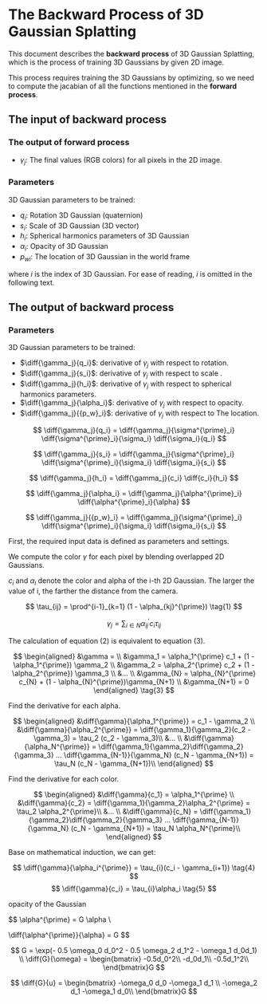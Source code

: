 # The Backward Process of 3D Gaussian Splatting

This document describes the **backward process** of 3D Gaussian Splatting, which is the process of training 3D Gaussians by given 2D image.

This process requires training the 3D Gaussians by optimizing, so we need to compute the jacabian of all the functions mentioned in the **forward process**.


## The input of backward process

### The output of forward process

- $\gamma_j$: The final values (RGB colors) for all pixels in the 2D image.


### Parameters

3D Gaussian parameters to be trained:

- $q_i$: Rotation 3D Gaussian (quaternion)
- $s_i$: Scale of 3D Gaussian (3D vector)
- $h_i$: Spherical harmonics parameters of 3D Gaussian
- $\alpha_i$: Opacity of 3D Gaussian
- ${p_w}_i$: The location of 3D Gaussian in the world frame

where $i$ is the index of 3D Gaussian. For ease of reading, $i$ is omitted in the following text.

## The output of backward process

$$
\newcommand{\diff}[2]{\frac{\partial #1}{\partial #2}} %norm 
$$

### Parameters

3D Gaussian parameters to be trained:

- $\diff{\gamma_j}{q_i}$: derivative of $\gamma_j$ with respect to rotation.
- $\diff{\gamma_j}{s_i}$: derivative of $\gamma_j$ with respect to scale .
- $\diff{\gamma_j}{h_i}$: derivative of $\gamma_j$ with respect to spherical harmonics parameters.
- $\diff{\gamma_j}{\alpha_i}$: derivative of $\gamma_j$ with respect to opacity.
- $\diff{\gamma_j}{{p_w}_i}$: derivative of $\gamma_j$ with respect to The location.

$$
\diff{\gamma_j}{q_i} = \diff{\gamma_j}{\sigma^{\prime}_i} \diff{\sigma^{\prime}_i}{\sigma_i} \diff{\sigma_i}{q_i}
$$

$$
\diff{\gamma_j}{s_i} = \diff{\gamma_j}{\sigma^{\prime}_i} \diff{\sigma^{\prime}_i}{\sigma_i} \diff{\sigma_i}{s_i}
$$

$$
\diff{\gamma_j}{h_i} = \diff{\gamma_j}{c_i} \diff{c_i}{h_i}
$$

$$
\diff{\gamma_j}{\alpha_i} = \diff{\gamma_j}{\alpha^{\prime}_i} \diff{\alpha^{\prime}_i}{\alpha}
$$

$$
\diff{\gamma_j}{{p_w}_i} = \diff{\gamma_j}{\sigma^{\prime}_i} \diff{\sigma^{\prime}_i}{\sigma_i} \diff{\sigma_i}{s_i}
$$

First, the required input data is defined as parameters and settings.


We compute the color $\gamma$ for each pixel by blending overlapped 2D Gaussians.

$c_i$ and $\alpha_i$ denote the color and alpha of the i-th 2D Gaussian. The larger the value of i, the farther the distance from the camera.

$$
 \tau_{ij} = \prod^{i-1}_{k=1} (1 - \alpha_{kj}^{\prime})
 \tag{1}
$$

$$
\gamma_j = \sum_{i \in N} \alpha_{ij}^{\prime} c_i \tau_{ij}
\tag{2}
$$ 

The calculation of equation (2) is equivalent to equation (3).

$$
\begin{aligned}
&\gamma = \\
&\gamma_1 = \alpha_1^{\prime} c_1 + (1 - \alpha_1^{\prime}) \gamma_2  \\
&\gamma_2 = \alpha_2^{\prime} c_2 + (1 - \alpha_2^{\prime}) \gamma_3 \\
&... \\
&\gamma_{N} = \alpha_{N}^{\prime} c_{N} + (1 - \alpha_{N}^{\prime})\gamma_{N+1} \\
&\gamma_{N+1} = 0
\end{aligned}
\tag{3}
$$

Find the derivative for each alpha.

$$
\begin{aligned}
&\diff{\gamma}{\alpha_1^{\prime}} = c_1 - \gamma_2 \\
&\diff{\gamma}{\alpha_2^{\prime}} = \diff{\gamma_1}{\gamma_2}(c_2 - \gamma_3) = \tau_2 (c_2 - \gamma_3)\\
&... \\
&\diff{\gamma}{\alpha_N^{\prime}} = \diff{\gamma_1}{\gamma_2}\diff{\gamma_2}{\gamma_3} ... \diff{\gamma_{N-1}}{\gamma_N} (c_N - \gamma_{N+1}) = \tau_N (c_N - \gamma_{N+1})\\
\end{aligned}
$$

Find the derivative for each color.

$$
\begin{aligned}
&\diff{\gamma}{c_1} = \alpha_1^{\prime} \\
&\diff{\gamma}{c_2} = \diff{\gamma_1}{\gamma_2}\alpha_2^{\prime} = \tau_2 \alpha_2^{\prime}\\
&... \\
&\diff{\gamma}{c_N} = \diff{\gamma_1}{\gamma_2}\diff{\gamma_2}{\gamma_3} ... \diff{\gamma_{N-1}}{\gamma_N} (c_N - \gamma_{N+1}) = \tau_N \alpha_N^{\prime}\\
\end{aligned}
$$


Base on mathematical induction, we can get:

$$
\diff{\gamma}{\alpha_i^{\prime}} = \tau_{i}(c_i - \gamma_{i+1})
\tag{4}
$$
$$
\diff{\gamma}{c_i} = \tau_{i}\alpha_i
\tag{5}
$$

opacity of the Gaussian


$$
\alpha^{\prime} = G \alpha \\

\diff{\alpha^{\prime}}{\alpha} = G
$$


$$
G = \exp(- 0.5 \omega_0 d_0^2 - 0.5 \omega_2 d_1^2 - \omega_1 d_0d_1) \\
\diff{G}{\omega} =
\begin{bmatrix}
-0.5d_0^2\\
-d_0d_1\\
-0.5d_1^2\\
\end{bmatrix}G
$$


$$
\diff{G}{u} =
\begin{bmatrix}
-\omega_0 d_0 -\omega_1 d_1 \\
 -\omega_2 d_1 -\omega_1 d_0\\
\end{bmatrix}G
$$